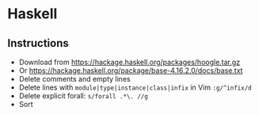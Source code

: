 # Haskell

## Instructions

- Download from <https://hackage.haskell.org/packages/hoogle.tar.gz>
- Or <https://hackage.haskell.org/package/base-4.16.2.0/docs/base.txt>
- Delete comments and empty lines
- Delete lines with `module|type|instance|class|infix` in Vim `:g/^infix/d`
- Delete explicit forall: `s/forall .*\. //g`
- Sort
